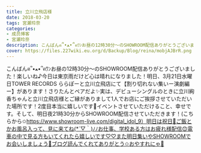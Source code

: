 ```yaml
---
title: 立川立飛店様
date: 2018-03-20
tags: 宮瀬玲奈
categories: 
- 成员博客
- 宮瀬玲奈
description: こんばんฅ՞•ﻌ•՞ฅﾜﾝお昼の12時30分～のSHOWROOM配信ありがとうございました！楽しいね♪今日は東京雨だけど心は晴れになりました！明日、3月21日水曜日TOWER ;RECORDS ;ららぽーと立川立飛店にて【割り切れ...
cover: https://files.227wiki.eu.org/d/Backup/Blog/reina/mobjAJBrR.png 
---
```


こんばんฅ՞•ﻌ•՞ฅﾜﾝお昼の12時30分～のSHOWROOM配信ありがとうございました！楽しいね♪今日は東京雨だけど心は晴れになりました！明日、3月21日水曜日TOWER RECORDS ららぽーと立川立飛店にて【割り切れない集いー演劇編ー】があります！さりたんとペアだよ✨実は、デビューシングルのときに立川絢香ちゃんと立川立飛店様とご縁がありまして1人でお店にご挨拶させていただいた場所です！2度目本当に嬉しいです💓イベントさせていただけること、幸せです。そして、明日夜21時30分からSHOWROOM配信させていただきます！(こちらから✩https://www.showroom-live.com/digital_idol_9）明日は祝日👑ご飯とかお風呂入って、見に来てね(*´▽｀)ﾉﾉお仕事、学校ある方はお疲れ様配信😊電車の中で見る方もいてくれたら嬉しいです♡♡また明日集いやSHOWROOMでお会いしましょう💓ブログ読んでくれてありがとう✩おやすれにゃ💓


